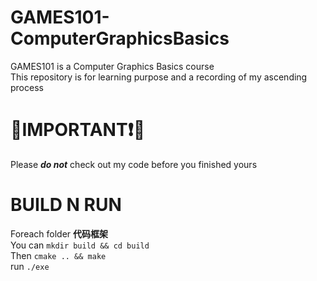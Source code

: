 # GAMES101-ComputerGraphicsBasics
GAMES101 is a Computer Graphics Basics course <br /> 
This repository is for learning purpose and a recording of my ascending process

# 🔴IMPORTANT❗🔴
Please ***do not*** check out my code before you finished yours

# BUILD N RUN
Foreach folder **代码框架**<br /> 
You can `mkdir build && cd build`<br /> 
Then    `cmake .. && make`<br /> 
run     `./exe`

